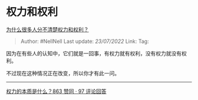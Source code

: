 # 权力和权利
[为什么很多人分不清楚权力和权利？](https://www.zhihu.com/question/340163847/answer/2586600878)

> Author: #NellNell 
> Last update: *23/07/2022* 
> Link: 
> Tag: 

因为在有些人的认知中，它们就是一回事，有权力就有权利，没有权力就没有权利。

不过现在这种情况正在改变，所以你才有此一问。

---

  

[权力的本质是什么？863 赞同 · 97 评论回答](https://www.zhihu.com/question/19667945/answer/2120044151)